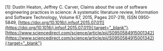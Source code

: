\[1\]: Dustin Heaton, Jeffrey C. Carver,
Claims about the use of software engineering practices in science: A systematic literature review,
Information and Software Technology,
Volume 67,
2015,
Pages 207-219,
ISSN 0950-5849,
[https://doi.org/10.1016/j.infsof.2015.07.011](https://doi.org/10.1016/j.infsof.2015.07.011){:target="_blank"}.
[https://www.sciencedirect.com/science/article/pii/S0950584915001342](https://www.sciencedirect.com/science/article/pii/S0950584915001342){:target="_blank"}

